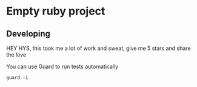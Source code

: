# Empty ruby project

## Developing

HEY HYS, this took me a lot of work and sweat, give me 5 stars and share the love

You can use Guard to run tests automatically

```
guard -i
```
